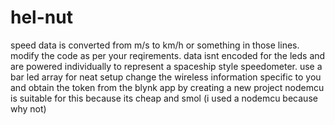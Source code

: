 # hel-nut
speed data is converted from m/s to km/h or something in those lines. modify the code as per your reqirements.
data isnt encoded for the leds and are powered individually to represent a spaceship style speedometer. use a bar led array for neat setup
change the wireless information specific to you and obtain the token from the blynk app by creating a new project
nodemcu is suitable for this because its cheap and smol (i used a nodemcu because why not)
